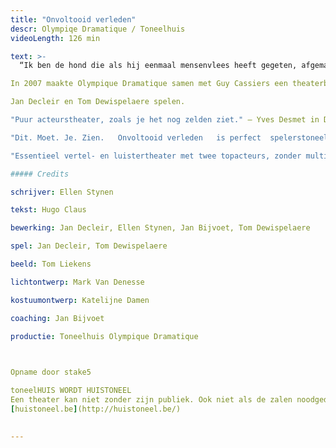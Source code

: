 ```yaml
---
title: "Onvoltooid verleden"
descr: Olympiqe Dramatique / Toneelhuis
videoLength: 126 min

text: >-
  “Ik ben de hond die als hij eenmaal mensenvlees heeft gegeten, afgemaakt moet worden.”                

In 2007 maakte Olympique Dramatique samen met Guy Cassiers een theaterbewerking van _De geruchten,_ de succesroman van Hugo Claus uit 1996. In 1998 kwam Claus met het vervolg _Onvoltooid verleden_, dat op zijn beurt in 2012 door Olympique Dramatique onder handen genomen wordt. We zijn een paar decennia verder, ver weg van het dorp Alegem en in de grootstad. Draaide in _De geruchten_ alles nog rond René Catrijsse, dan staat nu zijn broer Noël centraal. Noël Catrijsse, die na een val tijdens zijn jeugd nooit meer de oude geworden is, wordt op eigen verzoek ondervraagd door ex-commissaris Blaute. Wat volgt, is het rauwe relaas van een gehavende en vermaledijde ziel.

Jan Decleir en Tom Dewispelaere spelen.

"Puur acteurstheater, zoals je het nog zelden ziet." – Yves Desmet in De Morgen, 21 april 2012                        

"Dit. Moet. Je. Zien.   Onvoltooid verleden   is perfect  spelerstoneel dat lumineus eindigt."  – Els Van Steenberghe in Knack  \*\*\*\* , 23 april 2012                        

"Essentieel vertel- en luistertheater met twee topacteurs, zonder multimediaal gegoochel." – Roeland de Trazignies in Cobra.be \*\*\* , 20 april 2012                        

##### Credits

schrijver: Ellen Stynen

tekst: Hugo Claus

bewerking: Jan Decleir, Ellen Stynen, Jan Bijvoet, Tom Dewispelaere

spel: Jan Decleir, Tom Dewispelaere

beeld: Tom Liekens

lichtontwerp: Mark Van Denesse

kostuumontwerp: Katelijne Damen

coaching: Jan Bijvoet

productie: Toneelhuis Olympique Dramatique

‍

Opname door stake5

toneelHUIS WORDT HUISTONEEL  
Een theater kan niet zonder zijn publiek. Ook niet als de zalen noodgedwongen leeg staan. Daarom zoeken de Toneelhuismakers u op vanuit hun schuiloorden. Ze spinnen vanuit hun huizen lange, onzichtbare draden tot bij u, met verhalen, gedichten, gedachten en beelden. Zo wordt Toneelhuis voor even Huistoneel. Geniet ervan!  
[huistoneel.be](http://huistoneel.be/)

‍
---
```

